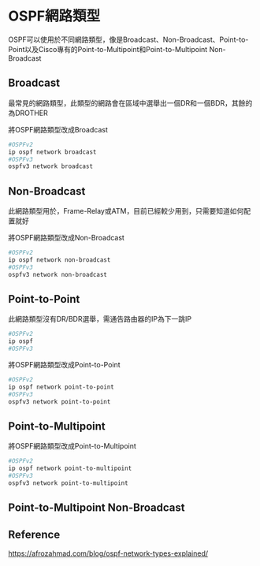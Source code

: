 # OSPF網路類型 #

OSPF可以使用於不同網路類型，像是Broadcast、Non-Broadcast、Point-to-Point以及Cisco專有的Point-to-Multipoint和Point-to-Multipoint Non-Broadcast

## Broadcast ##

最常見的網路類型，此類型的網路會在區域中選舉出一個DR和一個BDR，其餘的為DROTHER

將OSPF網路類型改成Broadcast

```bash
#OSPFv2
ip ospf network broadcast 
#OSPFv3
ospfv3 network broadcast  
```

## Non-Broadcast ##

此網路類型用於，Frame-Relay或ATM，目前已經較少用到，只需要知道如何配置就好

將OSPF網路類型改成Non-Broadcast 

```bash
#OSPFv2
ip ospf network non-broadcast
#OSPFv3
ospfv3 network non-broadcast
```

## Point-to-Point ##

此網路類型沒有DR/BDR選舉，需通告路由器的IP為下一跳IP

```bash
#OSPFv2
ip ospf 
#OSPFv3
```

將OSPF網路類型改成Point-to-Point

```bash
#OSPFv2
ip ospf network point-to-point
#OSPFv3
ospfv3 network point-to-point
```

## Point-to-Multipoint ##

將OSPF網路類型改成Point-to-Multipoint 

```bash
#OSPFv2
ip ospf network point-to-multipoint
#OSPFv3
ospfv3 network point-to-multipoint
```

## Point-to-Multipoint Non-Broadcast ##

## Reference ##

https://afrozahmad.com/blog/ospf-network-types-explained/